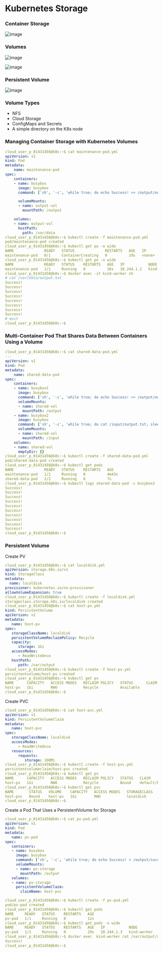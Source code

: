 # Kubernetes Storage 

### Container Storage

![image](https://github.com/devopsnov23/k8s-training/assets/150913274/a6e31865-b301-488b-914b-0fc66443ea1d)

### Volumes 

![image](https://github.com/devopsnov23/k8s-training/assets/150913274/9da7a87b-193d-464f-91a7-6af2dc30a704)



![image](https://github.com/devopsnov23/k8s-training/assets/150913274/2f20b624-d217-49a4-8aa3-f2e340b78938)

### Persistent Volume

![image](https://github.com/devopsnov23/k8s-training/assets/150913274/0c1f0bd4-3b75-4c90-b6e8-f3ee6228b4ee)


### Volume Types 
- NFS
- Cloud Storage
- ConfigMaps and Secrets
- A simple directory on the K8s node

### Managing Container Storage with Kubernetes Volumes

```yaml
cloud_user_p_01431456@k8s:~$ cat maintenance-pod.yml
apiVersion: v1
kind: Pod
metadata:
    name: maintenance-pod
spec:
    containers:
    - name: busybox
      image: busybox
      command: ['sh', '-c', 'while true; do echo Success! >> /output/output.txt; sleep 5; done']

      volumeMounts:
      - name: output-vol
        mountPath: /output

    volumes:
    - name: output-vol
      hostPath:
        path: /var/data
cloud_user_p_01431456@k8s:~$ kubectl create -f maintenance-pod.yml
pod/maintenance-pod created
cloud_user_p_01431456@k8s:~$ kubectl get po -o wide 
NAME              READY   STATUS              RESTARTS   AGE   IP       NODE          NOMINATED NODE   READINESS GATES
maintenance-pod   0/1     ContainerCreating   0          19s   <none>   kind-worker   <none>           <none>
cloud_user_p_01431456@k8s:~$ kubectl get po -o wide 
NAME              READY   STATUS    RESTARTS   AGE   IP           NODE          NOMINATED NODE   READINESS GATES
maintenance-pod   1/1     Running   0          26s   10.244.1.2   kind-worker   <none>           <none>
cloud_user_p_01431456@k8s:~$ docker exec -it kind-worker sh 
# cat /var/data/output.txt
Success!
Success!
Success!
Success!
Success!
Success!
Success!
Success!
# exit
cloud_user_p_01431456@k8s:~$
```

### Multi-Container Pod That Shares Data Between Containers Using a Volume

```yaml
cloud_user_p_01431456@k8s:~$ cat shared-data-pod.yml
---
apiVersion: v1
kind: Pod
metadata:
    name: shared-data-pod
spec:
    containers:
    - name: busybox1
      image: busybox
      command: ['sh', '-c', 'while true; do echo Success! >> /output/output.txt; sleep 5; done']
      volumeMounts:
      - name: shared-vol
        mountPath: /output
    - name: busybox2
      image: busybox
      command: ['sh', '-c', 'while true; do cat /input/output.txt; sleep 5; done']
      volumeMounts:
      - name: shared-vol
        mountPath: /input
    volumes:
    - name: shared-vol
      emptyDir: {}
cloud_user_p_01431456@k8s:~$ kubectl create -f shared-data-pod.yml
pod/shared-data-pod created
cloud_user_p_01431456@k8s:~$ kubectl get pods 
NAME              READY   STATUS    RESTARTS   AGE
maintenance-pod   1/1     Running   0          4m43s
shared-data-pod   2/2     Running   0          7s
cloud_user_p_01431456@k8s:~$ kubectl logs shared-data-pod -c busybox2
Success!
Success!
Success!
Success!
Success!
Success!
Success!
Success!
Success!
Success!
cloud_user_p_01431456@k8s:~$ 
```

### Persistent Volume

Create PV 
```yaml
cloud_user_p_01431456@k8s:~$ cat localdisk.yml 
apiVersion: storage.k8s.io/v1 
kind: StorageClass 
metadata: 
  name: localdisk 
provisioner: kubernetes.io/no-provisioner
allowVolumeExpansion: true
cloud_user_p_01431456@k8s:~$ kubectl create -f localdisk.yml
storageclass.storage.k8s.io/localdisk created
cloud_user_p_01431456@k8s:~$ cat host-pv.yml 
kind: PersistentVolume 
apiVersion: v1 
metadata: 
   name: host-pv 
spec: 
   storageClassName: localdisk
   persistentVolumeReclaimPolicy: Recycle 
   capacity: 
      storage: 1Gi 
   accessModes: 
      - ReadWriteOnce 
   hostPath: 
      path: /var/output
cloud_user_p_01431456@k8s:~$ kubectl create -f host-pv.yml
persistentvolume/host-pv created
cloud_user_p_01431456@k8s:~$ kubectl get pv 
NAME      CAPACITY   ACCESS MODES   RECLAIM POLICY   STATUS      CLAIM   STORAGECLASS   REASON   AGE
host-pv   1Gi        RWO            Recycle          Available           localdisk               8s
cloud_user_p_01431456@k8s:~$
```

Create PVC 
```yaml
cloud_user_p_01431456@k8s:~$ cat host-pvc.yml
apiVersion: v1 
kind: PersistentVolumeClaim 
metadata: 
   name: host-pvc 
spec: 
   storageClassName: localdisk 
   accessModes: 
      - ReadWriteOnce 
   resources: 
      requests: 
         storage: 100Mi
cloud_user_p_01431456@k8s:~$ kubectl create -f host-pvc.yml
persistentvolumeclaim/host-pvc created
cloud_user_p_01431456@k8s:~$ kubectl get pv
NAME      CAPACITY   ACCESS MODES   RECLAIM POLICY   STATUS   CLAIM              STORAGECLASS   REASON   AGE
host-pv   1Gi        RWO            Recycle          Bound    default/host-pvc   localdisk               88s
cloud_user_p_01431456@k8s:~$ kubectl get pvc
NAME       STATUS   VOLUME    CAPACITY   ACCESS MODES   STORAGECLASS   AGE
host-pvc   Bound    host-pv   1Gi        RWO            localdisk      11s
cloud_user_p_01431456@k8s:~$ 
```

Create a Pod That Uses a PersistentVolume for Storage
```yaml
cloud_user_p_01431456@k8s:~$ cat pv-pod.yml
apiVersion: v1
kind: Pod 
metadata: 
   name: pv-pod 
spec: 
   containers: 
   - name: busybox 
     image: busybox 
     command: ['sh', '-c', 'while true; do echo Success! > /output/success.txt; sleep 5; done'] 
     volumeMounts: 
     - name: pv-storage 
       mountPath: /output 
   volumes:
   - name: pv-storage
     persistentVolumeClaim:
       claimName: host-pvc

cloud_user_p_01431456@k8s:~$ kubectl create -f pv-pod.yml
pod/pv-pod created
cloud_user_p_01431456@k8s:~$ kubectl get pods 
NAME     READY   STATUS    RESTARTS   AGE
pv-pod   1/1     Running   0          12s
cloud_user_p_01431456@k8s:~$ kubectl get pods -o wide 
NAME     READY   STATUS    RESTARTS   AGE   IP           NODE          NOMINATED NODE   READINESS GATES
pv-pod   1/1     Running   0          29s   10.244.1.3   kind-worker   <none>           <none>
cloud_user_p_01431456@k8s:~$ docker exec  kind-worker cat /var/output/success.txt
Success!
cloud_user_p_01431456@k8s:~$
```
